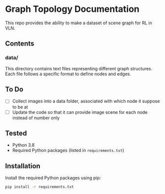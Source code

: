# Graph Topology Documentation

This repo provides the ability to make a dataset of scene graph for RL in VLN.

## Contents

### data/
This directory contains text files representing different graph structures. Each file follows a specific format to define nodes and edges.

<!-- ### scripts/
This directory includes Python scripts for analyzing and visualizing graph data.

- `analyze.py`: Script to perform various analyses on the graph data.
- `visualize.py`: Script to create visual representations of the graphs.

### results/
This directory stores the output of the analysis scripts, including CSV files with analysis results. -->

## To Do

- [ ] Collect images into a data folder, associated with which node it suppose to be at
- [ ] Update the code so that it can provide image scene for each node instead of number only

## Tested

- Python 3.8
- Required Python packages (listed in `requirements.txt`)

## Installation

Install the required Python packages using pip:
```sh
pip install -r requirements.txt
```
